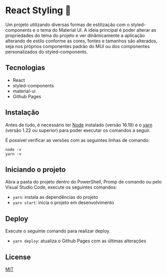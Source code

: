 # React Styling 💅

Um projeto utilizando diversas formas de estilização com o styled-components e o tema do Material UI. A ideia principal é poder alterar as propriedades do tema do projeto e ver dinâmicamente a aplicação alterando de estilo conforme as cores, fontes e tamanhos são alterados, seja nos próprios componentes padrão do MUI ou dos componentes personalizados do styled-components.

## Tecnologias
- React
- styled-components
- material-ui
- Github Pages

## Instalação

Antes de tudo, é necessário ter [Node](https://nodejs.org/en/download/) instalado (versão 16.19) e o [yarn](https://classic.yarnpkg.com/en/docs/install/) (versão 1.22 ou superior) para poder executar os comandos a seguir.

É possível verificar as versões com as seguintes linhas de comando:
```
node -v
yarn -v
```

## Iniciando o projeto
Abra a pasta do projeto dentro do PowerShell, Promp de comando ou pelo Visual Studio Code, execute os seguintes comandos:
- `yarn`: instala as dependências do projeto
- `yarn start`: inicia o projeto em desenvolvimento

## Deploy
Execute o seguinte comando para realizar deploy.
- `yarn deploy`: atualiza o Github Pages com as últimas alterações

## License
[MIT](https://choosealicense.com/licenses/mit/)
